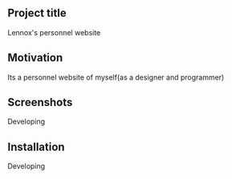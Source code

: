 ## Project title
Lennox's personnel website

## Motivation
Its a personnel website of myself(as a designer and programmer)

## Screenshots
Developing

## Installation
Developing
